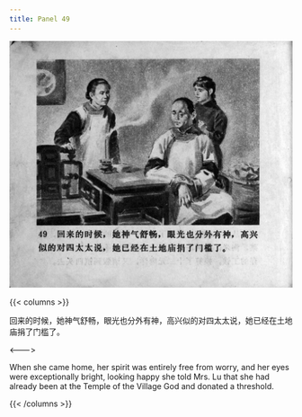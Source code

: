 ```yaml
---
title: Panel 49
---
```


![zhufu panel](./../../images/zhufu/seifert0772_zf_0054_049.jpg)

{{< columns >}}

回来的时候，她神气舒畅，眼光也分外有神，高兴似的对四太太说，她已经在土地庙捐了门槛了。

<--->

When she came home, her spirit was entirely free from worry, and her eyes were exceptionally bright, looking happy she told Mrs. Lu that she had already been at the Temple of the Village God and donated a threshold.

{{< /columns >}}